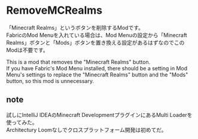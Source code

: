 
# RemoveMCRealms
「Minecraft Realms」というボタンを削除するModです。<br />
FabricのMod Menuを入れている場合は、Mod Menuの設定から「Minecraft Realms」ボタンと「Mods」ボタンを置き換える設定があるはずなのでこのModは不要です。

This is a mod that removes the "Minecraft Realms" button.<br />
If you have Fabric's Mod Menu installed, there should be a setting in Mod Menu's settings to replace the "Minecraft Realms" button and the "Mods" button, so this mod is unnecessary.

## note
試しにIntelliJ IDEAのMinecraft DevelopmentプラグインにあるMulti Loaderを使ってみた。<br />
Architectury Loomなしでクロスプラットフォーム開発は初めてだ。

